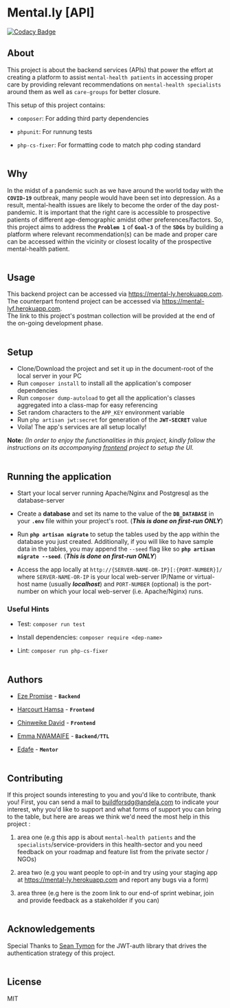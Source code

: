 # Mental.ly \[API]

[![Codacy Badge](https://api.codacy.com/project/badge/Grade/07ff081ef79845559db9a4fd5e77e760)](https://app.codacy.com/gh/BuildForSDG/Team-087-Backend?utm_source=github.com&utm_medium=referral&utm_content=BuildForSDG/Team-087-Backend&utm_campaign=Badge_Grade_Settings)

## About

<!-- What is this project about. Ok to enrich here or the section above it with an image. -->

This project is about the backend services (APIs) that power the effort at creating a platform to assist `mental-health patients` in accessing proper care by providing relevant recommendations on `mental-health specialists` around them as well as `care-groups` for better closure.

<!-- Once this repo has been setup on Codacy by the TTL, replace the above badge with the actual one from the Codacy dashboard, and add the code coverage badge as well. This is mandatory -->

This setup of this project contains:

-   `composer`: For adding third party dependencies

-   `phpunit`: For runnung tests

-   `php-cs-fixer`: For formatting code to match php coding standard
    <br><br>

## Why

<!-- Talk about what problem this solves, what SDG(s) and SGD targets it addresses and why these are important -->

In the midst of a pandemic such as we have around the world today with the **`COVID-19`** outbreak, many people would have been set into depression. As a result, mental-health issues are likely to become the order of the day post-pandemic. It is important that the right care is accessible to prospective patients of different age-demographic amidst other preferences/factors. So, this project aims to address the **`Problem 1`** of **`Goal-3`** of the **`SDGs`** by building a platform where relevant recommendation(s) can be made and proper care can be accessed within the vicinity or closest locality of the prospective mental-health patient.
<br><br>

## Usage

<!-- How would someone use what you have built, include URLs to the deployed app, service e.t.c when you have it setup -->

This backend project can be accessed via <https://mental-ly.herokuapp.com>.<br>
The counterpart frontend project can be accessed via <https://mental-lyf.herokuapp.com>.<br>
The link to this project's postman collection will be provided at the end of the on-going development phase.
<br><br>

## Setup

<!-- The `index.php` is the entry to the project and source code should go into the `src` folder. All tests should be written in the test folder. -->

-   Clone/Download the project and set it up in the document-root of the local server in your PC
-   Run `composer install` to install all the application's composer dependencies
-   Run `composer dump-autoload` to get all the application's classes aggregated into a class-map for easy referencing
-   Set random characters to the `APP_KEY` environment variable
-   Run `php artisan jwt:secret` for generation of the **`JWT-SECRET`** value
-   Voila! The app's services are all setup locally!

**Note:** _*(In order to enjoy the functionalities in this project, kindly follow the instructions on its accompanying [frontend](https://github.com/BuildForSDG/Team-087-Frontend) project to setup the UI.*_
<br><br>

## Running the application

-   Start your local server running Apache/Nginx and Postgresql as the database-server

-   Create a **database** and set its name to the value of the **`DB_DATABASE`** in your **`.env`** file within your project's root. (**_This is done on first-run ONLY_**)

-   Run **`php artisan migrate`** to setup the tables used by the app within the database you just created. Additionally, if you will like to have sample data in the tables, you may append the `--seed` flag like so **`php artisan migrate --seed`**. (**_This is done on first-run ONLY_**)

-   Access the app locally at `http://{SERVER-NAME-OR-IP}[:{PORT-NUMBER}]/` where `SERVER-NAME-OR-IP` is your local web-server IP/Name or virtual-host name (usually **_localhost_**) and `PORT-NUMBER` (optional) is the port-number on which your local web-server (i.e. Apache/Nginx) runs.

### Useful Hints

-   Test: `composer run test`

-   Install dependencies: `composer require <dep-name>`

-   Lint: `composer run php-cs-fixer`
    <br><br>

## Authors

<!-- List the team behind this project. Their names linked to their Github, LinkedIn, or Twitter accounts should siffice. Ok to signify the role they play in the project, including the TTL and mentor -->

<!-- ### Team-087 Members -->

-   [Eze Promise](https://github.com/Code-panther) - **`Backend`**

-   [Harcourt Hamsa](https://github.com/harcourthamsa) - **`Frontend`**

-   [Chinweike David](https://github.com/daveOnactive) - **`Frontend`**

-   [Emma NWAMAIFE](https://github.com/highman95) - **`Backend/TTL`**

-   [Edafe](https://github.com/JohnMadakin) - **`Mentor`**
    <br><br>

## Contributing

If this project sounds interesting to you and you'd like to contribute, thank you!
First, you can send a mail to <buildforsdg@andela.com> to indicate your interest, why you'd like to support and what forms of support you can bring to the table, but here are areas we think we'd need the most help in this project :

1.  area one (e.g this app is about `mental-health patients` and the `specialists`/service-providers in this health-sector and you need feedback on your roadmap and feature list from the private sector / NGOs)

2.  area two (e.g you want people to opt-in and try using your staging app at <https://mental-ly.herokuapp.com> and report any bugs via a form)

3.  area three (e.g here is the zoom link to our end-of sprint webinar, join and provide feedback as a stakeholder if you can)
    <br><br>

## Acknowledgements

<!-- Did you use someone else’s code?
Do you want to thank someone explicitly?
Did someone’s blog post spark off a wonderful idea or give you a solution to nagging problem?

It's powerful to always give credit. -->

Special Thanks to [Sean Tymon](https://github.com/tymondesigns) for the JWT-auth library that drives the authentication strategy of this project.
<br><br>

## License

MIT
